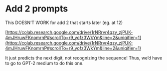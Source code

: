 # Add 2 prompts

This DOESN’T WORK for add 2 that starts later (eg. at 12)

[https://colab.research.google.com/drive/1rNRrvr4qzy_zjPUK-4mJHruwFKnomrnP#scrollTo=r9_yofz3WkYm&line=2&uniqifier=1](https://colab.research.google.com/drive/1rNRrvr4qzy_zjPUK-4mJHruwFKnomrnP#scrollTo=r9_yofz3WkYm&line=2&uniqifier=1)

It just predicts the next digit, not recognizing the sequence! Thus, we’d have to go to GPT-2 medium to do this one.